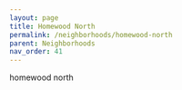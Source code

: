 ```yaml
---
layout: page
title: Homewood North 
permalink: /neighborhoods/homewood-north
parent: Neighborhoods
nav_order: 41
---
```


homewood north